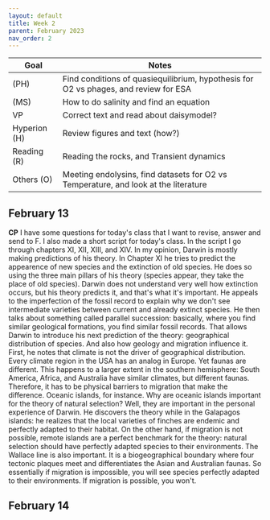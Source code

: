 ```yaml
---
layout: default
title: Week 2
parent: February 2023
nav_order: 2
---
```



| Goal | Notes |  
| ----------- | ----------- |
|(PH)| Find conditions of quasiequilibrium, hypothesis for O2 vs phages, and review for ESA| 
|(MS)| How to do salinity and find an equation |        
|VP| Correct text and read about daisymodel?|
|Hyperion (H)| Review figures and text (how?) |
|Reading (R)| Reading the rocks, and Transient dynamics|
|Others (O)| Meeting endolysins, find datasets for O2 vs Temperature, and look at the literature |



## February 13

**CP** I have some questions for today's class that I want to revise, answer and send to F. I also made a short script for today's class. In the script I go through chapters XI, XII, XIII, and XIV.
In my opinion, Darwin is mostly making predictions of his theory. In Chapter XI he tries to predict the appearence of new species and the extinction of old species. He does so using the three main pillars of his theory (species appear, they take the place of old species). Darwin does not understand very well how extinction occurs, but his theory predicts it, and that's what it's important.
He appeals to the imperfection of the fossil record to explain why we don't see intermediate varieties between current and already extinct species.
He then talks about something called parallel succession: basically, where you find similar geological formations, you find similar fossil records.
That allows Darwin to introduce his next prediction of the theory: geographical distribution of species. And also how geology and migration influence it.
First, he notes that climate is not the driver of geographical distribution. Every climate region in the USA has an analog in Europe. Yet faunas are different. This happens to a larger extent in the southern hemisphere: South America, Africa, and Australia have similar climates, but different faunas. Therefore, it has to be physical barriers to migration that make the difference. Oceanic islands, for instance. Why are oceanic islands important for the theory of natural selection? Well, they are important in the personal experience of Darwin. He discovers the theory while in the Galapagos islands: he realizes that the local varieties of finches are endemic and perfectly adapted to their habitat. On the other hand, if migration is not possible, remote islands are a perfect benchmark for the theory: natural selection should have perfectly adapted species to their environments.
The Wallace line is also important. It is a biogeographical boundary where four tectonic plaques meet and differentiates the Asian and Australian faunas.
So essentially if migration is impossible, you will see species perfectly adapted to their environments. If migration is possible, you won't.

## February 14


